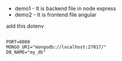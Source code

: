 - demo1 - It is backend file in node express
- demo2 - It is frontend file angular

add this dotenv

```.env

PORT=8000
MONGO_URI="mongodb://localhost:27017/"
DB_NAME="my_db"
```
